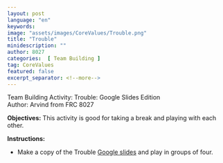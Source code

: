 ```yaml
---
layout: post
language: "en"
keywords:
image: "assets/images/CoreValues/Trouble.png"
title: "Trouble"
minidescription: ""
author: 8027
categories:  [ Team Building ]
tag: CoreValues
featured: false
excerpt_separator: <!--more-->
---
```


Team Building Activity: Trouble: Google Slides Edition<br>
Author: Arvind from FRC 8027
<!--more-->

<b>Objectives:</b>
This activity is good for taking a break and playing with each other.

<b>Instructions:</b>
- Make a copy of the Trouble <a href="https://docs.google.com/presentation/d/14aXQTgzkoKDdboZ3JE1JjIGgBc1SBzynrTAgZW3chds/copy">Google slides</a> and play in groups of four.
